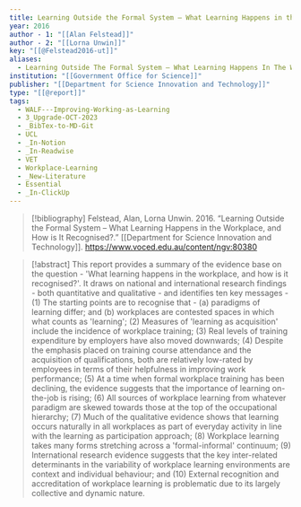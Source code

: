 ```yaml
---
title: Learning Outside the Formal System – What Learning Happens in the Workplace, and How is It Recognised?
year: 2016
author - 1: "[[Alan Felstead]]"
author - 2: "[[Lorna Unwin]]"
key: "[[@Felstead2016-ut]]"
aliases:
  - Learning Outside The Formal System – What Learning Happens In The Workplace, And How Is It Recognised?
institution: "[[Government Office for Science]]"
publisher: "[[Department for Science Innovation and Technology]]"
type: "[[@report]]"
tags:
  - WALF---Improving-Working-as-Learning
  - 3_Upgrade-OCT-2023
  - _BibTex-to-MD-Git
  - UCL
  - _In-Notion
  - _In-Readwise
  - VET
  - Workplace-Learning
  - _New-Literature
  - Essential
  - _In-ClickUp
---
```


> [!bibliography]
> Felstead, Alan, Lorna Unwin. 2016. “Learning Outside the Formal System – What Learning Happens in the Workplace, and How is It Recognised?.” [[Department for Science Innovation and Technology]]. https://www.voced.edu.au/content/ngv:80380

> [!abstract]
> This report provides a summary of the evidence base on the question -  'What learning happens in the workplace, and how is it recognised?'. It draws on national and international research findings - both quantitative and qualitative - and identifies ten key messages -  (1) The starting points are to recognise that -  (a) paradigms of learning differ; and (b) workplaces are contested spaces in which what counts as 'learning'; (2) Measures of 'learning as acquisition' include the incidence of workplace training; (3) Real levels of training expenditure by employers have also moved downwards; (4) Despite the emphasis placed on training course attendance and the acquisition of qualifications, both are relatively low-rated by employees in terms of their helpfulness in improving work performance; (5) At a time when formal workplace training has been declining, the evidence suggests that the importance of learning on-the-job is rising; (6) All sources of workplace learning from whatever paradigm are skewed towards those at the top of the occupational hierarchy; (7) Much of the qualitative evidence shows that learning occurs naturally in all workplaces as part of everyday activity in line with the learning as participation approach; (8) Workplace learning takes many forms stretching across a 'formal-informal' continuum; (9) International research evidence suggests that the key inter-related determinants in the variability of workplace learning environments are context and individual behaviour; and (10) External recognition and accreditation of workplace learning is problematic due to its largely collective and dynamic nature.